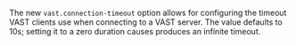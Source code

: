 The new `vast.connection-timeout` option allows for configuring the timeout VAST
clients use when connecting to a VAST server. The value defaults to 10s; setting
it to a zero duration causes produces an infinite timeout.
